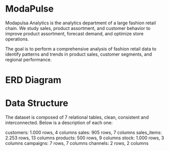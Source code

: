# ModaPulse
Modapulsa Analytics is the analytics department of a large fashion retail chain. We study sales, product assortment, and customer behavior to improve product assortment, forecast demand, and optimize store operations.

The goal is to perform a comprehensive analysis of fashion retail data to identify patterns and trends in product sales, customer segments, and regional performance.

# ERD Diagram

# Data Structure
The dataset is composed of 7 relational tables, clean, consistent and interconnected. Below is a description of each one:

customers: 1.000 rows, 4 columns
sales: 905 rows, 7 columns
sales_items: 2.253 rows, 13 columns
products: 500 rows, 9 columns
stock: 1.000 rows, 3 columns
campaigns: 7 rows, 7 columns
channels: 2 rows, 2 columns
